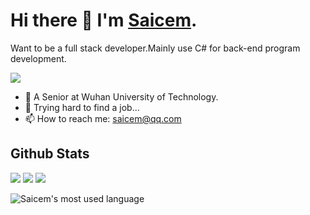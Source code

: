 # Hi there 👋 I'm [Saicem](https://saicem.github.io).

Want to be a full stack developer.Mainly use C# for back-end program development.
<!-- view count https://github.com/antonkomarev/github-profile-views-counter -->
![](https://hit.yhype.me/github/profile?user_id=56228142)

- 🔭 A Senior at Wuhan University of Technology.
- 🥲 Trying hard to find a job... 
- 📫 How to reach me: saicem@qq.com

<!--
- 🔭 I’m currently working on ...
- 🌱 I’m currently learning ...
- 👯 I’m looking to collaborate on ...
- 🤔 I’m looking for help with ...
- 💬 Ask me about ...
- 😄 Pronouns: ...
- ⚡ Fun fact: ...
-->

## Github Stats

![](https://github-profile-summary-cards.vercel.app/api/cards/profile-details?username=saicem&theme=default)
![](https://github-profile-summary-cards.vercel.app/api/cards/stats?username=saicem&theme=default)
![](https://github-profile-summary-cards.vercel.app/api/cards/productive-time?username=saicem&theme=default)
<!-- ![](https://github-profile-summary-cards.vercel.app/api/cards/repos-per-language?username=saicem&theme=default) -->
<!-- ![](https://github-profile-summary-cards.vercel.app/api/cards/most-commit-language?username=saicem&theme=default) -->
<!-- ![Saicem's GitHub stats](https://github-readme-stats.vercel.app/api?username=saicem&show_icons=true&include_all_commits=true) -->
![Saicem's most used language](https://github-readme-stats.vercel.app/api/top-langs/?username=saicem&hide=cmake,Makefile,shell&layout=compact)
